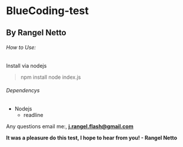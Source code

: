 # BlueCoding-test 
## By Rangel Netto

###### How to Use:
Install via nodejs
 > npm install
 > node index.js

###### Dependencys
* Nodejs
  * readline

Any questions email me:, 
**j.rangel.flash@gmail.com**

__It was a pleasure do this test, I hope to hear from you! - Rangel Netto__





